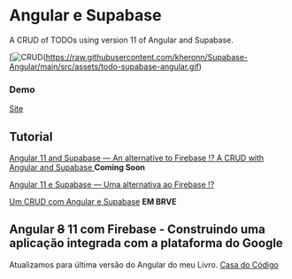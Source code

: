 # Angular e Supabase

A CRUD of TODOs using version 11 of Angular and Supabase.

[![CRUD](https://raw.githubusercontent.com/kheronn/Supabase-Angular/main/src/assets/todo-supabase-angular.gif)(https://raw.githubusercontent.com/kheronn/Supabase-Angular/main/src/assets/todo-supabase-angular.gif)

### Demo 

[Site](https://supabase-angular.vercel.app/)

## Tutorial

[Angular 11 and Supabase — An alternative to Firebase !?
](https://kheronn-machado.medium.com/angular-11-and-supabase-an-alternative-to-firebase-63bafbd4febc/)
[A CRUD with Angular and Supabase
](http:///) **Coming Soon**


[Angular 11 e Supabase — Uma alternativa ao Firebase !?
](https://kheronn-machado.medium.com/angular-11-e-supabase-uma-alternativa-ao-firebase-5d76f49b0182)

[Um CRUD com Angular e Supabase](http://) **EM BRVE**


## Angular <s>8</s> 11 com Firebase - Construindo uma aplicação integrada com a plataforma do Google

Atualizamos para última versão do Angular do meu Livro.
[Casa do Código](https://www.casadocodigo.com.br/pages/sumario-angular-firebase)
